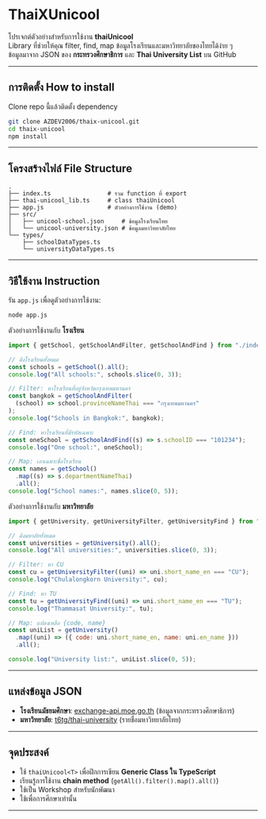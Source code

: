 # ThaiXUnicool

โปรเจกต์ตัวอย่างสำหรับการใช้งาน **thaiUnicool**  
Library ที่ช่วยให้คุณ filter, find, map ข้อมูลโรงเรียนและมหาวิทยาลัยของไทยได้ง่าย ๆ  
ข้อมูลมาจาก JSON ของ **กระทรวงศึกษาธิการ** และ **Thai University List** บน GitHub

---

## การติดตั้ง How to install

Clone repo นี้แล้วติดตั้ง dependency

```bash
git clone AZDEV2006/thaix-unicool.git
cd thaix-unicool
npm install
```

---

## โครงสร้างไฟล์ File Structure
```
.
├── index.ts                # รวม function ที่ export
├── thai-unicool_lib.ts     # class thaiUnicool
├── app.js                  # ตัวอย่างการใช้งาน (demo)
├── src/
│   ├── unicool-school.json     # ข้อมูลโรงเรียนไทย
│   └── unicool-university.json # ข้อมูลมหาวิทยาลัยไทย
└── types/
    ├── schoolDataTypes.ts
    └── universityDataTypes.ts
```

---

## วิธีใช้งาน Instruction

รัน `app.js` เพื่อดูตัวอย่างการใช้งาน:

```bash
node app.js
```

ตัวอย่างการใช้งานกับ **โรงเรียน**
```js
import { getSchool, getSchoolAndFilter, getSchoolAndFind } from "./index.ts";

// ดึงโรงเรียนทั้งหมด
const schools = getSchool().all();
console.log("All schools:", schools.slice(0, 3));

// Filter: หาโรงเรียนที่อยู่จังหวัดกรุงเทพมหานคร
const bangkok = getSchoolAndFilter(
  (school) => school.provinceNameThai === "กรุงเทพมหานคร"
);
console.log("Schools in Bangkok:", bangkok);

// Find: หาโรงเรียนที่มีรหัสเฉพาะ
const oneSchool = getSchoolAndFind((s) => s.schoolID === "101234");
console.log("One school:", oneSchool);

// Map: เอาเฉพาะชื่อโรงเรียน
const names = getSchool()
  .map((s) => s.departmentNameThai)
  .all();
console.log("School names:", names.slice(0, 5));
```

ตัวอย่างการใช้งานกับ **มหาวิทยาลัย**
```js
import { getUniversity, getUniversityFilter, getUniversityFind } from "./index.ts";

// ดึงมหาลัยทั้งหมด
const universities = getUniversity().all();
console.log("All universities:", universities.slice(0, 3));

// Filter: หา CU
const cu = getUniversityFilter((uni) => uni.short_name_en === "CU");
console.log("Chulalongkorn University:", cu);

// Find: หา TU
const tu = getUniversityFind((uni) => uni.short_name_en === "TU");
console.log("Thammasat University:", tu);

// Map: แปลงเหลือ {code, name}
const uniList = getUniversity()
  .map((uni) => ({ code: uni.short_name_en, name: uni.en_name }))
  .all();

console.log("University list:", uniList.slice(0, 5));
```

---

## แหล่งข้อมูล JSON

- **โรงเรียนมัธยมศึกษา**: [exchange-api.moe.go.th](https://exchange-api.moe.go.th) (ข้อมูลจากกระทรวงศึกษาธิการ)  
- **มหาวิทยาลัย**: [t6tg/thai-university](https://github.com/t6tg/thai-university) (รายชื่อมหาวิทยาลัยไทย)

---

## จุดประสงค์

- ใช้ `thaiUnicool<T>` เพื่อฝึกการเขียน **Generic Class ใน TypeScript**  
- เรียนรู้การใช้งาน **chain method** (`getAll().filter().map().all()`)  
- ใช้เป็น Workshop สำหรับนักพัฒนา
- ใช้เพื่อการศึกษาเท่านั้น

---
